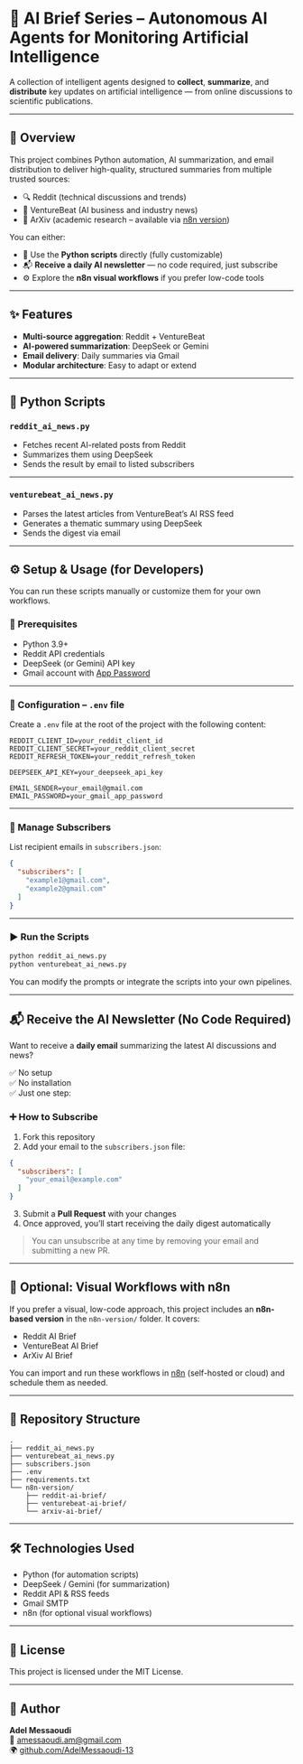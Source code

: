 # 🧠 AI Brief Series – Autonomous AI Agents for Monitoring Artificial Intelligence

A collection of intelligent agents designed to **collect**, **summarize**, and **distribute** key updates on artificial intelligence — from online discussions to scientific publications.

---

## 🚀 Overview

This project combines Python automation, AI summarization, and email distribution to deliver high-quality, structured summaries from multiple trusted sources:

- 🔍 Reddit (technical discussions and trends)  
- 📰 VentureBeat (AI business and industry news)  
- 📡 ArXiv (academic research – available via [n8n version](#-optional-visual-workflows-with-n8n))

You can either:
- 🧪 Use the **Python scripts** directly (fully customizable)
- 📬 **Receive a daily AI newsletter** — no code required, just subscribe
- ⚙️ Explore the **n8n visual workflows** if you prefer low-code tools

---

## ✨ Features

- **Multi-source aggregation**: Reddit + VentureBeat  
- **AI-powered summarization**: DeepSeek or Gemini  
- **Email delivery**: Daily summaries via Gmail  
- **Modular architecture**: Easy to adapt or extend  

---

## 🐍 Python Scripts

### `reddit_ai_news.py`

- Fetches recent AI-related posts from Reddit  
- Summarizes them using DeepSeek  
- Sends the result by email to listed subscribers  

---

### `venturebeat_ai_news.py`

- Parses the latest articles from VentureBeat’s AI RSS feed  
- Generates a thematic summary using DeepSeek  
- Sends the digest via email  

---

## ⚙️ Setup & Usage (for Developers)

You can run these scripts manually or customize them for your own workflows.

### 🔧 Prerequisites

- Python 3.9+
- Reddit API credentials
- DeepSeek (or Gemini) API key
- Gmail account with [App Password](https://myaccount.google.com/apppasswords)

---

### 📄 Configuration – `.env` file

Create a `.env` file at the root of the project with the following content:

```
REDDIT_CLIENT_ID=your_reddit_client_id
REDDIT_CLIENT_SECRET=your_reddit_client_secret
REDDIT_REFRESH_TOKEN=your_reddit_refresh_token

DEEPSEEK_API_KEY=your_deepseek_api_key

EMAIL_SENDER=your_email@gmail.com
EMAIL_PASSWORD=your_gmail_app_password
```

---

### 👥 Manage Subscribers

List recipient emails in `subscribers.json`:

```json
{
  "subscribers": [
    "example1@gmail.com",
    "example2@gmail.com"
  ]
}
```

---

### ▶️ Run the Scripts

```bash
python reddit_ai_news.py
python venturebeat_ai_news.py
```

You can modify the prompts or integrate the scripts into your own pipelines.

---

## 📬 Receive the AI Newsletter (No Code Required)

Want to receive a **daily email** summarizing the latest AI discussions and news?

✅ No setup  
✅ No installation  
✅ Just one step:

### ➕ How to Subscribe

1. Fork this repository  
2. Add your email to the `subscribers.json` file:

```json
{
  "subscribers": [
    "your_email@example.com"
  ]
}
```

3. Submit a **Pull Request** with your changes  
4. Once approved, you’ll start receiving the daily digest automatically
 
> You can unsubscribe at any time by removing your email and submitting a new PR.

---

## 🧩 Optional: Visual Workflows with n8n

If you prefer a visual, low-code approach, this project includes an **n8n-based version** in the `n8n-version/` folder. It covers:

- Reddit AI Brief  
- VentureBeat AI Brief  
- ArXiv AI Brief

You can import and run these workflows in [n8n](https://n8n.io/) (self-hosted or cloud) and schedule them as needed.

---

## 📁 Repository Structure

```
.
├── reddit_ai_news.py
├── venturebeat_ai_news.py
├── subscribers.json
├── .env
├── requirements.txt
└── n8n-version/
    ├── reddit-ai-brief/
    ├── venturebeat-ai-brief/
    └── arxiv-ai-brief/
```

---

## 🛠️ Technologies Used

- Python (for automation scripts)  
- DeepSeek / Gemini (for summarization)  
- Reddit API & RSS feeds  
- Gmail SMTP  
- n8n (for optional visual workflows)  

---

## 🪪 License

This project is licensed under the MIT License.

---

## 👤 Author

**Adel Messaoudi**  
📩 amessaoudi.am@gmail.com  
🌍 [github.com/AdelMessaoudi-13](https://github.com/AdelMessaoudi-13)
